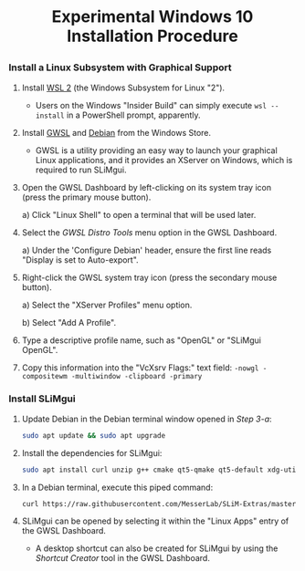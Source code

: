 <h1><p align="center">Experimental Windows 10 Installation Procedure</p></h1>

<h3>Install a Linux Subsystem with Graphical Support</h3>

1) Install [WSL 2](https://docs.microsoft.com/en-us/windows/wsl/install-win10) (the Windows Subsystem for Linux "2").

    - Users on the Windows "Insider Build" can simply execute `wsl --install` in a PowerShell prompt, apparently.

2) Install [GWSL](https://www.microsoft.com/en-ca/p/gwsl/9nl6kd1h33v3?activetab=pivot:overviewtab) and [Debian](https://www.microsoft.com/en-ca/p/debian/9msvkqc78pk6?activetab=pivot:overviewtab) from the Windows Store.

    - GWSL is a utility providing an easy way to launch your graphical Linux applications, and it provides an XServer on Windows, which is required to run SLiMgui.

3) Open the GWSL Dashboard by left-clicking on its system tray icon (press the primary mouse button).

    a) Click "Linux Shell" to open a terminal that will be used later.
	
4) Select the _GWSL Distro Tools_ menu option in the GWSL Dashboard.
  
	  a) Under the 'Configure Debian' header, ensure the first line reads "Display is set to Auto-export".
    
5) Right-click the GWSL system tray icon (press the secondary mouse button).

	a) Select the "XServer Profiles" menu option.
  
	b) Select "Add A Profile".
  
6) Type a descriptive profile name, such as "OpenGL" or "SLiMgui OpenGL".

7) Copy this information into the "VcXsrv Flags:" text field:
	`-nowgl -compositewm -multiwindow -clipboard -primary`

<h3>Install SLiMgui</h3>

1) Update Debian in the Debian terminal window opened in _Step 3-a_:
    
    ```bash
    sudo apt update && sudo apt upgrade
    ```

2) Install the dependencies for SLiMgui:
	  
    ```bash
    sudo apt install curl unzip g++ cmake qt5-qmake qt5-default xdg-utils firefox-esr
    ```

3) In a Debian terminal, execute this piped command:

    ```bash
    curl https://raw.githubusercontent.com/MesserLab/SLiM-Extras/master/installation/DebianUbuntuInstall.sh | sudo bash -s
    ```

4) SLiMgui can be opened by selecting it within the "Linux Apps" entry of the GWSL Dashboard.

    - A desktop shortcut can also be created for SLiMgui by using the _Shortcut Creator_ tool in the GWSL Dashboard.
